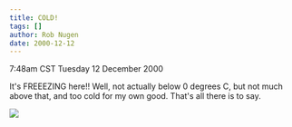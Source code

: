 ```yaml
---
title: COLD!
tags: []
author: Rob Nugen
date: 2000-12-12
---
```


<title>BRRrrrrrrr!!!!!</title>
<p class=date>7:48am CST Tuesday 12 December 2000</p>

<p>It's FREEEZING here!!  Well, not actually below 0 degrees C, but
not much above that, and too cold for my own good.  That's all there
is to say.</p>

<p><img src='/images/rob/wL-ROB.gif'/></p>

